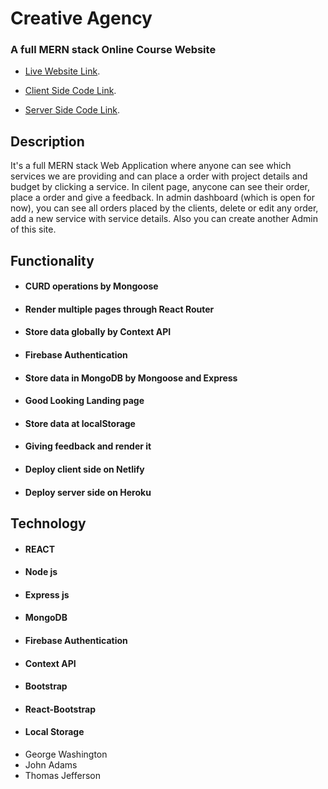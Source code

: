 
# Creative Agency
### A full MERN stack Online Course Website

* [Live Website Link](https://creative-agency-75c66.web.app/).

* [Client Side Code Link](https://github.com/sajib581/creative-agency-client).

* [Server Side Code Link](https://github.com/sajib581/creative-agenct-server).

## Description
It's a full MERN stack Web Application where anyone can see which services we are providing and can place a order with project details and budget by clicking a service. In cilent page, anycone can see their order, place a order and give a feedback. In admin dashboard (which is open for now), you can see all orders placed by the clients, delete or edit any order, add a new service with service details. Also you can create another Admin of this site.

## Functionality
* #### CURD operations by Mongoose
* #### Render multiple pages through React Router
* #### Store data globally by Context API
* #### Firebase Authentication
* #### Store data in MongoDB by Mongoose and Express
* #### Good Looking Landing page
* #### Store data at localStorage
* #### Giving feedback and render it
* #### Deploy client side on Netlify
* #### Deploy server side on Heroku

## Technology
* #### REACT
* #### Node js
* #### Express js
* #### MongoDB
* #### Firebase Authentication
* #### Context API
* #### Bootstrap
* #### React-Bootstrap
* #### Local Storage
- George Washington
- John Adams
- Thomas Jefferson
